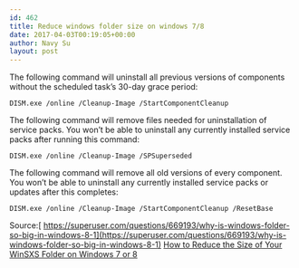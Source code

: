 ```yaml
---
id: 462
title: Reduce windows folder size on windows 7/8
date: 2017-04-03T00:19:05+00:00
author: Navy Su
layout: post
---
```

The following command will uninstall all previous versions of components without the scheduled task’s 30-day grace period:

~~~shell
DISM.exe /online /Cleanup-Image /StartComponentCleanup
~~~

The following command will remove files needed for uninstallation of service packs. You won’t be able to uninstall any currently installed service packs after running this command:

~~~shell
DISM.exe /online /Cleanup-Image /SPSuperseded
~~~

The following command will remove all old versions of every component. You won’t be able to uninstall any currently installed service packs or updates after this completes:

~~~shell
DISM.exe /online /Cleanup-Image /StartComponentCleanup /ResetBase
~~~

Source:[ https://superuser.com/questions/669193/why-is-windows-folder-so-big-in-windows-8-1](https://superuser.com/questions/669193/why-is-windows-folder-so-big-in-windows-8-1)
<a href="https://www.howtogeek.com/174705/how-to-reduce-the-size-of-your-winsxs-folder-on-windows-7-or-8/">How to Reduce the Size of Your WinSXS Folder on Windows 7 or 8</a>
